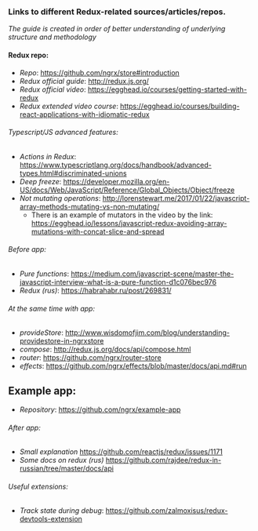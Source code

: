 ### Links to different Redux-related sources/articles/repos.
_The guide is created in order of better understanding of underlying structure and methodology_

#### Redux repo: 

* *Repo*: https://github.com/ngrx/store#introduction
* *Redux official guide*: http://redux.js.org/
* *Redux official video*: https://egghead.io/courses/getting-started-with-redux
* *Redux extended video course*: https://egghead.io/courses/building-react-applications-with-idiomatic-redux

###### Typescript/JS advanced features:

* *Actions in Redux*: https://www.typescriptlang.org/docs/handbook/advanced-types.html#discriminated-unions
* *Deep freeze*: https://developer.mozilla.org/en-US/docs/Web/JavaScript/Reference/Global_Objects/Object/freeze
* *Not mutating operations*: http://lorenstewart.me/2017/01/22/javascript-array-methods-mutating-vs-non-mutating/
   - There is an example of mutators in the video by the link: https://egghead.io/lessons/javascript-redux-avoiding-array-mutations-with-concat-slice-and-spread

###### Before app:
* *Pure functions*: https://medium.com/javascript-scene/master-the-javascript-interview-what-is-a-pure-function-d1c076bec976
* *Redux (rus)*: https://habrahabr.ru/post/269831/

###### At the same time with app:

* *provideStore*: http://www.wisdomofjim.com/blog/understanding-providestore-in-ngrxstore
* *compose*: http://redux.js.org/docs/api/compose.html
* *router*: https://github.com/ngrx/router-store 
* *effects*: https://github.com/ngrx/effects/blob/master/docs/api.md#run

## Example app:

* *Repository*: https://github.com/ngrx/example-app

###### After app: 

* *Small explanation* https://github.com/reactjs/redux/issues/1171
* *Some docs on redux (rus)* https://github.com/rajdee/redux-in-russian/tree/master/docs/api


###### Useful extensions:

* *Track state during debug*: https://github.com/zalmoxisus/redux-devtools-extension


